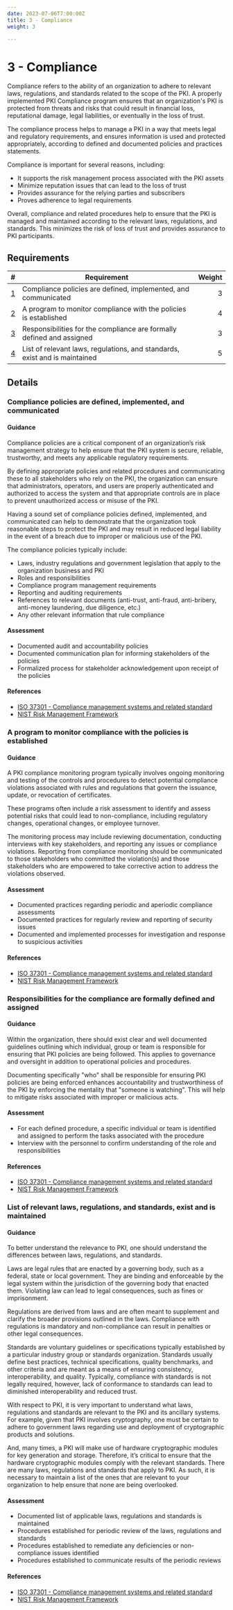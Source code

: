 ```yaml
---
date: 2023-07-06T7:00:00Z
title: 3 - Compliance
weight: 3

---
```


# 3 - Compliance

Compliance refers to the ability of an organization to adhere to relevant laws, regulations, and standards related to the scope of the PKI. A properly implemented PKI Compliance program ensures that an organization's PKI is protected from threats and risks that could result in financial loss, reputational damage, legal liabilities, or eventually in the loss of trust.

The compliance process helps to manage a PKI in a way that meets legal and regulatory requirements, and ensures information is used and protected appropriately, according to defined and documented policies and practices statements.

Compliance is important for several reasons, including:
- It supports the risk management process associated with the PKI assets
- Minimize reputation issues that can lead to the loss of trust
- Provides assurance for the relying parties and subscribers
- Proves adherence to legal requirements

Overall, compliance and related procedures help to ensure that the PKI is managed and maintained according to the relevant laws, regulations, and standards. This minimizes the risk of loss of trust and provides assurance to PKI participants.

## Requirements

|                                                                             # | Requirement                                                                | Weight |
|------------------------------------------------------------------------------:|----------------------------------------------------------------------------|-------:|
|            [1](#compliance-policies-are-defined-implemented-and-communicated) | Compliance policies are defined, implemented, and communicated             |      3 |
|        [2](#a-program-to-monitor-compliance-with-the-policies-is-established) | A program to monitor compliance with the policies is established           |      4 |
|   [3](#responsibilities-for-the-compliance-are-formally-defined-and-assigned) | Responsibilities for the compliance are formally defined and assigned      |      3 |
| [4](#list-of-relevant-laws-regulations-and-standards-exist-and-is-maintained) | List of relevant laws, regulations, and standards, exist and is maintained |      5 |

## Details

### Compliance policies are defined, implemented, and communicated

#### Guidance

Compliance policies are a critical component of an organization’s risk management strategy to help ensure that the PKI system is secure, reliable, trustworthy, and meets any applicable regulatory requirements.

By defining appropriate policies and related procedures and communicating these to all stakeholders who rely on the PKI, the organization can ensure that administrators, operators, and users are properly authenticated and authorized to access the system and that appropriate controls are in place to prevent unauthorized access or misuse of the PKI.

Having a sound set of compliance policies defined, implemented, and communicated can help to demonstrate that the organization took reasonable steps to protect the PKI and may result in reduced legal liability in the event of a breach due to improper or malicious use of the PKI.

The compliance policies typically include:
- Laws, industry regulations and government legislation that apply to the organization business and PKI
- Roles and responsibilities
- Compliance program management requirements
- Reporting and auditing requirements
- References to relevant documents (anti-trust, anti-fraud, anti-bribery, anti-money laundering, due diligence, etc.)
- Any other relevant information that rule compliance

#### Assessment

- Documented audit and accountability policies
- Documented communication plan for informing stakeholders of the policies
- Formalized process for stakeholder acknowledgement upon receipt of the policies

#### References

- [ISO 37301 - Compliance management systems and related standard](https://www.iso.org/standard/75080.html)
- [NIST Risk Management Framework](https://csrc.nist.gov/Projects/risk-management)

### A program to monitor compliance with the policies is established

#### Guidance

A PKI compliance monitoring program typically involves ongoing monitoring and testing of the controls and procedures to detect potential compliance violations associated with rules and regulations that govern the issuance, update, or revocation of certificates.

These programs often include a risk assessment to identify and assess potential risks that could lead to non-compliance, including regulatory changes, operational changes, or employee turnover.

The monitoring process may include reviewing documentation, conducting interviews with key stakeholders, and reporting any issues or compliance violations.  Reporting from compliance monitoring should be communicated to those stakeholders who committed the violation(s) and those stakeholders who are empowered to take corrective action to address the violations observed.

#### Assessment

- Documented practices regarding periodic and aperiodic compliance assessments
- Documented practices for regularly review and reporting of security issues
- Documented and implemented processes for investigation and response to suspicious activities

#### References

- [ISO 37301 - Compliance management systems and related standard](https://www.iso.org/standard/75080.html)
- [NIST Risk Management Framework](https://csrc.nist.gov/Projects/risk-management)

### Responsibilities for the compliance are formally defined and assigned

#### Guidance

Within the organization, there should exist clear and well documented guidelines outlining which individual, group or team is responsible for ensuring that PKI policies are being followed. This applies to governance and oversight in addition to operational policies and procedures.

Documenting specifically "who" shall be responsible for ensuring PKI policies are being enforced enhances accountability and trustworthiness of the PKI by enforcing the mentality that "someone is watching".  This will help to mitigate risks associated with improper or malicious acts.

#### Assessment

- For each defined procedure, a specific individual or team is identified and assigned to perform the tasks associated with the procedure
- Interview with the personnel to confirm understanding of the role and responsibilities

#### References

- [ISO 37301 - Compliance management systems and related standard](https://www.iso.org/standard/75080.html)
- [NIST Risk Management Framework](https://csrc.nist.gov/Projects/risk-management)

### List of relevant laws, regulations, and standards, exist and is maintained

#### Guidance

To better understand the relevance to PKI, one should understand the differences between laws, regulations, and standards.

Laws are legal rules that are enacted by a governing body, such as a federal, state or local government.  They are binding and enforceable by the legal system within the jurisdiction of the governing body that enacted them.  Violating law can lead to legal consequences, such as fines or imprisonment.

Regulations are derived from laws and are often meant to supplement and clarify the broader provisions outlined in the laws.  Compliance with regulations is mandatory and non-compliance can result in penalties or other legal consequences.

Standards are voluntary guidelines or specifications typically established by a particular industry group or standards organization.  Standards usually define best practices, technical specifications, quality benchmarks, and other criteria and are meant as a means of ensuring consistency, interoperability, and quality.  Typically, compliance with standards is not legally required, however, lack of conformance to standards can lead to diminished interoperability and reduced trust.

With respect to PKI, it is very important to understand what laws, regulations and standards are relevant to the PKI and its ancillary systems.  For example, given that PKI involves cryptography, one must be certain to adhere to government laws regarding use and deployment of cryptographic products and solutions.

And, many times, a PKI will make use of hardware cryptographic modules for key generation and storage.  Therefore, it’s critical to ensure that the hardware cryptographic modules comply with the relevant standards. There are many laws, regulations and standards that apply to PKI.  As such, it is necessary to maintain a list of the ones that are relevant to your organization to help ensure that none are being overlooked.

#### Assessment

- Documented list of applicable laws, regulations and standards is maintained
- Procedures established for periodic review of the laws, regulations and standards
- Procedures established to remediate any deficiencies or non-compliance issues identified
- Procedures established to communicate results of the periodic reviews

#### References

- [ISO 37301 - Compliance management systems and related standard](https://www.iso.org/standard/75080.html)
- [NIST Risk Management Framework](https://csrc.nist.gov/Projects/risk-management)
